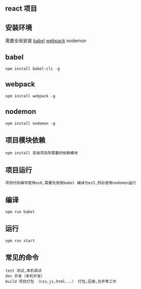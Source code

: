 
## react 项目

## 安装环境

需要全局安装  [babel](http://www.baidu.com) [webpack](http://webpack.org) nodemon

## babel

	npm install babel-cli -g
	
## webpack

	npm install webpack -g

## nodemon

	npm install nodemon -g
	
## 项目模块依赖

	npm install 安装项目所需要的依赖模块
	
## 项目运行

	项目代码编写使用es6,需要先使用babel 编译为es5,然后使用nodemon运行
	
## 编译

	npm run babel
	
## 运行

	npm run start
	
## 常见的命令

	test 测试,本机调试
	dev 开发（本机开发）
	build 项目打包 （css,js,html...） 打包,压缩,合并等工作
	
